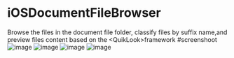 # iOSDocumentFileBrowser
Browse the files in the document file folder, classify files by suffix name,and preview files content based on the &lt;QuikLook>framework
#screenshoot
![image](https://github.com/aduge/DocumentFileBrowser/tree/master/screenshoot/1.png)
![image](https://github.com/aduge/DocumentFileBrowser/tree/master/screenshoot/2.png)
![image](https://github.com/aduge/DocumentFileBrowser/tree/master/screenshoot/3.png)
![image](https://github.com/aduge/DocumentFileBrowser/tree/master/screenshoot/4.png)


